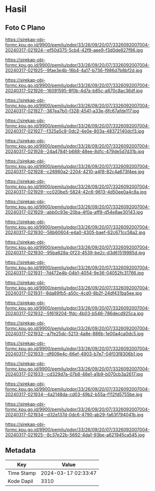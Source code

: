 # Hasil

## Foto C Plano

https://sirekap-obj-formc.kpu.go.id/9900/pemilu/pdpr/33/26/09/20/07/3326092007004-20240317-021924--ef50d375-5cb4-42f9-aee9-f3d0de627f96.jpg

https://sirekap-obj-formc.kpu.go.id/9900/pemilu/pdpr/33/26/09/20/07/3326092007004-20240317-021925--9fae3e4b-16b4-4a17-b736-f986d7b8bf2d.jpg

https://sirekap-obj-formc.kpu.go.id/9900/pemilu/pdpr/33/26/09/20/07/3326092007004-20240317-021926--16091595-8f0b-4d7a-b85c-a670c8ac36df.jpg

https://sirekap-obj-formc.kpu.go.id/9900/pemilu/pdpr/33/26/09/20/07/3326092007004-20240317-021927--387ea7b0-f328-4541-a33e-6fc67afde117.jpg

https://sirekap-obj-formc.kpu.go.id/9900/pemilu/pdpr/33/26/09/20/07/3326092007004-20240317-021927--f325a5c8-0dc2-4e0e-803a-48372140dcf3.jpg

https://sirekap-obj-formc.kpu.go.id/9900/pemilu/pdpr/33/26/09/20/07/3326092007004-20240317-021928--24a4784f-b688-48ee-8d1c-479de5d7d31b.jpg

https://sirekap-obj-formc.kpu.go.id/9900/pemilu/pdpr/33/26/09/20/07/3326092007004-20240317-021928--c26960a2-2204-4210-a4f8-82c4a673f4ee.jpg

https://sirekap-obj-formc.kpu.go.id/9900/pemilu/pdpr/33/26/09/20/07/3326092007004-20240317-021929--cc020be5-5824-42c6-9613-4d50ee0a4c8a.jpg

https://sirekap-obj-formc.kpu.go.id/9900/pemilu/pdpr/33/26/09/20/07/3326092007004-20240317-021929--abb0c93e-20ba-4f0a-aff9-d54e8ae30143.jpg

https://sirekap-obj-formc.kpu.go.id/9900/pemilu/pdpr/33/26/09/20/07/3326092007004-20240317-021930--56b60604-e4a0-4305-baef-62c671cc58a2.jpg

https://sirekap-obj-formc.kpu.go.id/9900/pemilu/pdpr/33/26/09/20/07/3326092007004-20240317-021930--95ba628a-0f23-4539-be2c-d3d61519985d.jpg

https://sirekap-obj-formc.kpu.go.id/9900/pemilu/pdpr/33/26/09/20/07/3326092007004-20240317-021931--7d472e4b-04b1-4054-9e36-04052fc31766.jpg

https://sirekap-obj-formc.kpu.go.id/9900/pemilu/pdpr/33/26/09/20/07/3326092007004-20240317-021931--8da89fb5-a50c-4cd0-8b2f-24df431ba5ee.jpg

https://sirekap-obj-formc.kpu.go.id/9900/pemilu/pdpr/33/26/09/20/07/3326092007004-20240317-021932--5f619204-1fdc-4b03-b546-786decd925ca.jpg

https://sirekap-obj-formc.kpu.go.id/9900/pemilu/pdpr/33/26/09/20/07/3326092007004-20240317-021932--a7fe25dc-5213-4a8e-886b-1e00a4ca0dc5.jpg

https://sirekap-obj-formc.kpu.go.id/9900/pemilu/pdpr/33/26/09/20/07/3326092007004-20240317-021933--df609e4c-66ef-4903-b7e7-04f03f8306b1.jpg

https://sirekap-obj-formc.kpu.go.id/9900/pemilu/pdpr/33/26/09/20/07/3326092007004-20240317-021933--cd329d7a-07b8-48e1-a1b9-b070cb3a2617.jpg

https://sirekap-obj-formc.kpu.go.id/9900/pemilu/pdpr/33/26/09/20/07/3326092007004-20240317-021934--4a2148da-cd03-49b2-b55a-f112fd5755be.jpg

https://sirekap-obj-formc.kpu.go.id/9900/pemilu/pdpr/33/26/09/20/07/3326092007004-20240317-021934--d32e137d-0dc6-4790-ab29-fa63f794041b.jpg

https://sirekap-obj-formc.kpu.go.id/9900/pemilu/pdpr/33/26/09/20/07/3326092007004-20240317-021925--8c37e22b-5692-4da1-93be-a621945ca545.jpg


## Metadata

| Key        | Value               |
| ---------- | ------------------- |
| Time Stamp | 2024-03-17 02:33:47 |
| Kode Dapil | 3310                |



